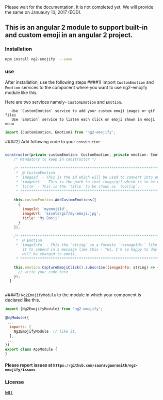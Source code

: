 Please wait for the documentation. It is not completed yet. We will provide the same on Januaury 10, 2017 (EOD).
## This is an angular 2 module to support built-in and custom emoji in an angular 2 project.

### Installation

```sh
npm install ng2-emojify  --save
```
### use

After installation, use the following steps
####1) Import  `CustomEmotion` and `Emotion` services to the component where you want to use ng2-emojify module like this. 

Here are two services namely- `CustomEmotion` and `Emotion`.

       Use `CustomEmotion` service to add your custom emoji images or gif files
       Use `Emotion` service to listen each click on emoji shown in emoji menu

```js
import {CustomEmotion, Emotion} from 'ng2-emojify';
```
####2) Add following code to your `constructor` 
```js

constructor(private customEmotion: CustomEmotion, private emotion: Emotion) {
    /* Mandatory to keep in constructor */
    
    /* ***************************************************************************
     *  @ CustomEmotion
     * `imageId` - This is the id which will be used to convert into emoji.
     * `imageUrl` - This is the path to that image/gif which is to be used as emoji.
     * `title` - This is the `title` to be shown as `tooltip`.
     * *************************************************************************** */
     
    this.customEmotion.AddCustomEmotions([
      {
        imageId: 'myemojiId',
        imageUrl: 'assets/gif/my-emoji.jpg',
        title: 'My Emoji'
      }
    ]);

    /* ***************************************************************************
     *  @ Emotion
     * `imageInfo` - This the `string` in a formate `:<imageId>:` like `:smile:`. You can use
        it to append in a message like this - "Hi, I'm so happy to day :happy:". Here `:happy:`
        will be changed to emoji.
     * *************************************************************************** */

    this.emotion.CaptureEmojiClick().subscribe((imageInfo: string) => {
      // write your code here
    });
  }
  
```

####3) `Ng2EmojifyModule` to the module in which your component is declared like this.

```js
import {Ng2EmojifyModule} from 'ng2-emojify';

@NgModule({
 ...
  imports: [
    Ng2EmojifyModule  // like it.
  ],
 ...
})
export class AppModule {
}

```
#### Please report issues at `https://github.com/sauravgaursmith/ng2-emojify/issues`

### License

[MIT](LICENSE)
